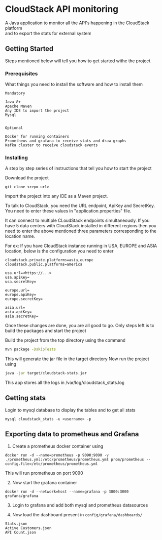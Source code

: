 # CloudStack API monitoring

A Java application to monitor all the API's happening in the CloudStack platform\
and to export the stats for external system

## Getting Started

Steps mentioned below will tell you how to get started withe the project.

### Prerequisites

What things you need to install the software and how to install them

```
Mandatory

Java 8+
Apache Maven
Any IDE to import the project
Mysql


Optional

Docker for running containers
Prometheus and grafana to receive stats and draw graphs
Kafka cluster to receive cloudstack events
```

### Installing

A step by step series of instructions that tell you how to start the project

Download the project

```
git clone <repo url>
```

Import the project into any IDE as a Maven project.

To talk to CloudStack, you need the URL endpoint, ApiKey and SecretKey.
You need to enter these values in "application.properties" file.

It can connect to multiple CLoudStack endpoints simultaneously.
If you have 5 data centers with CloudStack installed
in different regions then you need to enter the above
mentioned three parameters corresponding to the location
name.

For ex: If you have CloudStack instance running in USA,
EUROPE and ASIA location, below is the configuration
you need to enter


```
cloudstack.private.platforms=asia,europe
cloudstack.public.platforms=america

usa.url=<https://...>
usa.apiKey=
usa.secretKey=

europe.url=
europe.apiKey=
europe.secretKey=

asia.url=
asia.apiKey=
asia.secretKey=
```


Once these changes are done, you are all good to go.
Only steps left is to build the packages and start the project

Build the project from the top directory using the command

```bash
mvn package -DskipTests
```

This will generate the jar file in the target directory
Now run the project using

```bash
java -jar target/cloudstack-stats.jar
```

This app stores all the logs in /var/log/cloudstack_stats.log

## Getting stats
Login to mysql database to display the tables and to get all stats
```
mysql cloudstack_stats -u <username> -p
```

## Exporting data to prometheus and Grafana

1. Create a prometheus docker container using
```
docker run -d --name=prometheus -p 9090:9090 -v ./prometheus.yml:/etc/prometheus/prometheus.yml prom/prometheus --config.file=/etc/prometheus/prometheus.yml
```

This will run prometheus on port 9090

2. Now start the grafana container
```
docker run -d --network=host --name=grafana -p 3000:3000 grafana/grafana
```

3. Login to grafana and add both mysql and prometheus datasources

4. Now load the dashboard present in `config/grafana/dashboards/`
```
Stats.json
Active Customers.json
API Count.json
```
